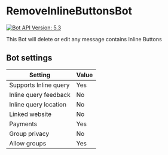 # RemoveInlineButtonsBot
[![Bot API Version: 5.3](https://img.shields.io/badge/Bot%20API%20Version-5.3-dodgerblue)](https://core.telegram.org/bots/api#april-26-2021)


This Bot will delete or edit any message contains Inline Buttons

## Bot settings
| Setting                | Value    |
|------------------------|----------|
| Supports Inline query  | Yes      |
| Inline query feedback  | No       |
| Inline query location  | No       |
| Linked website         | No       |
| Payments               | Yes      |
| Group privacy          | No       |
| Allow groups           | Yes      |